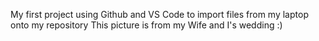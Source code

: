 My first project using Github and VS Code to import files from my laptop onto my repository
This picture is from my Wife and I's wedding :)
